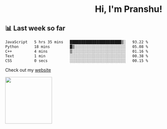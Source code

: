 <div align="right" >
   
   <H1>Hi, I'm Pranshu!</H1>

</div>

## 📊 Last week so far
<!--START_SECTION:waka-->

```txt
JavaScript   5 hrs 35 mins   ███████████████████████▒░   93.22 %
Python       18 mins         █▒░░░░░░░░░░░░░░░░░░░░░░░   05.08 %
C++          4 mins          ▒░░░░░░░░░░░░░░░░░░░░░░░░   01.16 %
Text         1 min           ░░░░░░░░░░░░░░░░░░░░░░░░░   00.38 %
CSS          0 secs          ░░░░░░░░░░░░░░░░░░░░░░░░░   00.15 %
```

<!--END_SECTION:waka-->

Check out my [website](https://pranshu05.vercel.app)

<img align="left" width="150" src="https://user-images.githubusercontent.com/70943732/209951571-93b7afe5-f523-4683-b725-5d94b287e94e.png">

